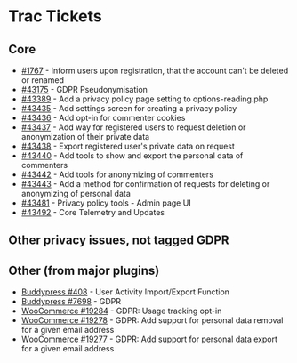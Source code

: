 # Trac Tickets

## Core
* [#1767](https://meta.trac.wordpress.org/ticket/1767) - Inform users upon registration, that the account can't be deleted or renamed
* [#43175](https://core.trac.wordpress.org/ticket/43175) - GDPR Pseudonymisation
* [#43389](https://core.trac.wordpress.org/ticket/43389) - Add a privacy policy page setting to options-reading.php
* [#43435](https://core.trac.wordpress.org/ticket/43435) - Add settings screen for creating a privacy policy
* [#43436](https://core.trac.wordpress.org/ticket/43436) - Add opt-in for commenter cookies
* [#43437](https://core.trac.wordpress.org/ticket/43437) - Add way for registered users to request deletion or anonymization of their private data
* [#43438](https://core.trac.wordpress.org/ticket/43438) - Export registered user's private data on request
* [#43440](https://core.trac.wordpress.org/ticket/43440) - Add tools to show and export the personal data of commenters
* [#43442](https://core.trac.wordpress.org/ticket/43442) - Add tools for anonymizing of commenters
* [#43443](https://core.trac.wordpress.org/ticket/43443) - Add a method for confirmation of requests for deleting or anonymizing of personal data
* [#43481](https://core.trac.wordpress.org/ticket/43481) - Privacy policy tools - Admin page UI
* [#43492](https://core.trac.wordpress.org/ticket/43492) - Core Telemetry and Updates

## Other privacy issues, not tagged GDPR


## Other (from major plugins)
* [Buddypress #408](https://buddypress.trac.wordpress.org/ticket/408) - User Activity Import/Export Function
* [Buddypress #7698](https://buddypress.trac.wordpress.org/ticket/7698) - GDPR
* [WooCommerce #19284](https://github.com/woocommerce/woocommerce/issues/19284) - GDPR: Usage tracking opt-in
* [WooCommerce #19278](https://github.com/woocommerce/woocommerce/issues/19278) - GDPR: Add support for personal data removal for a given email address
* [WooCommerce #19277](https://github.com/woocommerce/woocommerce/issues/19277) - GDPR: Add support for personal data export for a given email address


